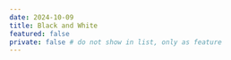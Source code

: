 ```yaml
---
date: 2024-10-09
title: Black and White
featured: false
private: false # do not show in list, only as feature
---
```

